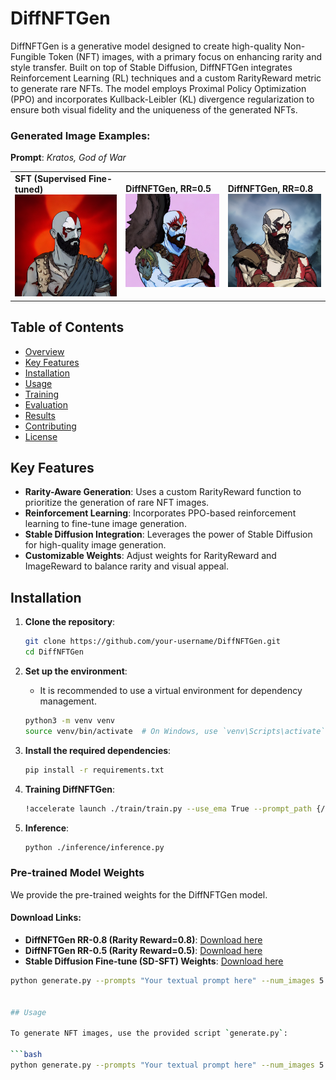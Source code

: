 # DiffNFTGen

DiffNFTGen is a generative model designed to create high-quality Non-Fungible Token (NFT) images, with a primary focus on enhancing rarity and style transfer. Built on top of Stable Diffusion, DiffNFTGen integrates Reinforcement Learning (RL) techniques and a custom RarityReward metric to generate rare NFTs. The model employs Proximal Policy Optimization (PPO) and incorporates Kullback-Leibler (KL) divergence regularization to ensure both visual fidelity and the uniqueness of the generated NFTs.

### Generated Image Examples:
**Prompt**: *Kratos, God of War*
<table>
  <tr>
    <td><strong>SFT (Supervised Fine-tuned)</strong><img src="images/generated_images/sft.png" width="250"></td>
    <td><strong>DiffNFTGen, RR=0.5</strong><img src="images/generated_images/rr0.5.png" width="250"></td>
    <td><strong>DiffNFTGen, RR=0.8</strong><img src="images/generated_images/rr0.8.png" width="250"></td>
  </tr>
</table>

## Table of Contents

- [Overview](#overview)
- [Key Features](#key-features)
- [Installation](#installation)
- [Usage](#usage)
- [Training](#training)
- [Evaluation](#evaluation)
- [Results](#results)
- [Contributing](#contributing)
- [License](#license)

## Key Features

- **Rarity-Aware Generation**: Uses a custom RarityReward function to prioritize the generation of rare NFT images.
- **Reinforcement Learning**: Incorporates PPO-based reinforcement learning to fine-tune image generation.
- **Stable Diffusion Integration**: Leverages the power of Stable Diffusion for high-quality image generation.
- **Customizable Weights**: Adjust weights for RarityReward and ImageReward to balance rarity and visual appeal.

## Installation

1. **Clone the repository**:
    ```bash
    git clone https://github.com/your-username/DiffNFTGen.git
    cd DiffNFTGen
    ```

2. **Set up the environment**:
    - It is recommended to use a virtual environment for dependency management.
    ```bash
    python3 -m venv venv
    source venv/bin/activate  # On Windows, use `venv\Scripts\activate`
    ```
3. **Install the required dependencies**:
    ```bash
    pip install -r requirements.txt
    ```

4. **Training DiffNFTGen**:
    ```bash
    !accelerate launch ./train/train.py --use_ema True --prompt_path {/path/to/prompts.json} --p_batch_size 4 --reward_weight 1000 --kl_weight 0.1 --enable_rarity --ir_weight 0.2 --rarity_weight 0.8 --rarity_model_path {/path/to/vit_rarity_classifier.pth} --learning_rate 5e-5 --single_flag 0 --gradient_accumulation_steps 12 --clip_norm 0.1 --g_batch_size 6 --multi_gpu 0 --v_flag 1 --sft_path {/path/to/sft_stable_diffusion} --output_dir {/path/to/output/} --checkpointing_steps 1000 --save_interval 1000 --max_train_steps 50000
    ```
5. **Inference**:
    ```bash
    python ./inference/inference.py  
    ```
### Pre-trained Model Weights

We provide the pre-trained weights for the DiffNFTGen model.

#### Download Links:

- **DiffNFTGen RR-0.8 (Rarity Reward=0.8)**: [Download here](https://your-link-here.com/diffnftgen_weights.pth)
- **DiffNFTGen RR-0.5 (Rarity Reward=0.5)**: [Download here](https://your-link-here.com/diffnftgen_weights.pth)
- **Stable Diffusion Fine-tune (SD-SFT) Weights**: [Download here](https://your-link-here.com/sd_sft_weights.pth)

```bash
python generate.py --prompts "Your textual prompt here" --num_images 5 --weights ./weights/diffnftgen_weights.pth


## Usage

To generate NFT images, use the provided script `generate.py`:

```bash
python generate.py --prompts "Your textual prompt here" --num_images 5 --weights ./weights/
